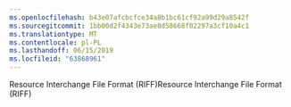 ```yaml
---
ms.openlocfilehash: b43e07afcbcfce34a8b1bc61cf92a99d29a8542f
ms.sourcegitcommit: 1bb00d2f4343e73ae8d58668f02297a3cf10a4c1
ms.translationtype: MT
ms.contentlocale: pl-PL
ms.lasthandoff: 06/15/2019
ms.locfileid: "63868961"
---
```

<span data-ttu-id="c7247-101">Resource Interchange File Format (RIFF)</span><span class="sxs-lookup"><span data-stu-id="c7247-101">Resource Interchange File Format (RIFF)</span></span>